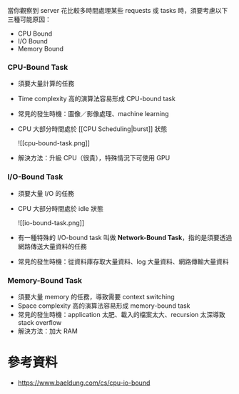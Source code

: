 當你觀察到 server 花比較多時間處理某些 requests 或 tasks 時，須要考慮以下三種可能原因：

- CPU Bound
- I/O Bound
- Memory Bound

### CPU-Bound Task

- 須要大量計算的任務
- Time complexity 高的演算法容易形成 CPU-bound task
- 常見的發生時機：圖像／影像處理、machine learning
- CPU 大部分時間處於 [[CPU Scheduling|burst]] 狀態

    ![[cpu-bound-task.png]]

- 解決方法：升級 CPU（很貴），特殊情況下可使用 GPU

### I/O-Bound Task

- 須要大量 I/O 的任務
- CPU 大部分時間處於 idle 狀態

    ![[io-bound-task.png]]

- 有一種特殊的 I/O-bound task 叫做 **Network-Bound Task**，指的是須要透過網路傳送大量資料的任務
- 常見的發生時機：從資料庫存取大量資料、log 大量資料、網路傳輸大量資料

### Memory-Bound Task

- 須要大量 memory 的任務，導致需要 context switching
- Space complexity 高的演算法容易形成 memory-bound task
- 常見的發生時機：application 太肥、載入的檔案太大、recursion 太深導致 stack overflow
- 解決方法：加大 RAM

# 參考資料

- <https://www.baeldung.com/cs/cpu-io-bound>

